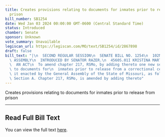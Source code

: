 ```yaml
---
title: Creates provisions relating to documents for inmates prior to release from
  prison
bill_number: SB1254
date: Wed Jan 03 2024 00:00:00 GMT-0600 (Central Standard Time)
status: Introduced
chamber: Senate
sponsor: Unknown
vote_summary: Unavailable
legiscan_url: https://legiscan.com/MO/text/SB1254/id/2867898
draft: false
bill_text: "|\n  SECOND REGULAR SESSION\n  SENATE BILL NO. 1254\n  102ND GENERA L\
  \ ASSEMBLY\n  INTRODUCED BY SENATOR RAZER.\n  4560S.01I KRISTINA MARTIN, Secretary\n\
  \  AN ACT\n  To amend chapter 217, RSMo, by adding thereto one new section relating\
  \ to documents for\n  inmates prior to release from a correctional center.\n  Be\
  \ it enacted by the General Assembly of the State of Missouri, as follows:\n  1\
  \ Section A. Chapter 217, RSMo, is amended by adding thereto"
---
```

Creates provisions relating to documents for inmates prior to release from prison

---

## Read Full Bill Text

You can view the full text [here](https://legiscan.com/MO/text/SB1254/id/2867898).
